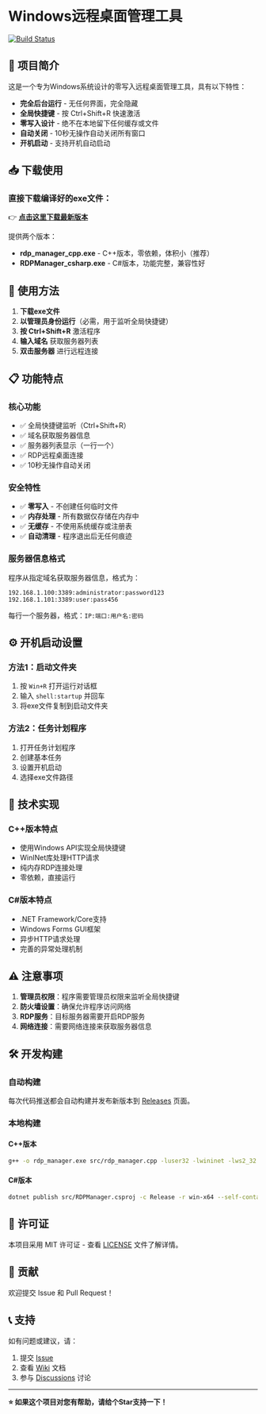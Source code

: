 # Windows远程桌面管理工具

[![Build Status](https://github.com/YOUR_USERNAME/rdp-manager/workflows/Build%20RDP%20Manager/badge.svg)](https://github.com/YOUR_USERNAME/rdp-manager/actions)

## 🎯 项目简介

这是一个专为Windows系统设计的零写入远程桌面管理工具，具有以下特性：

- **完全后台运行** - 无任何界面，完全隐藏
- **全局快捷键** - 按 Ctrl+Shift+R 快速激活
- **零写入设计** - 绝不在本地留下任何缓存或文件
- **自动关闭** - 10秒无操作自动关闭所有窗口
- **开机启动** - 支持开机自动启动

## 📥 下载使用

### 直接下载编译好的exe文件：
👉 **[点击这里下载最新版本](https://github.com/YOUR_USERNAME/rdp-manager/releases/latest)**

提供两个版本：
- **rdp_manager_cpp.exe** - C++版本，零依赖，体积小（推荐）
- **RDPManager_csharp.exe** - C#版本，功能完整，兼容性好

## 🚀 使用方法

1. **下载exe文件**
2. **以管理员身份运行**（必需，用于监听全局快捷键）
3. **按 Ctrl+Shift+R** 激活程序
4. **输入域名** 获取服务器列表
5. **双击服务器** 进行远程连接

## 📋 功能特点

### 核心功能
- ✅ 全局快捷键监听（Ctrl+Shift+R）
- ✅ 域名获取服务器信息
- ✅ 服务器列表显示（一行一个）
- ✅ RDP远程桌面连接
- ✅ 10秒无操作自动关闭

### 安全特性
- ✅ **零写入** - 不创建任何临时文件
- ✅ **内存处理** - 所有数据仅存储在内存中
- ✅ **无缓存** - 不使用系统缓存或注册表
- ✅ **自动清理** - 程序退出后无任何痕迹

### 服务器信息格式
程序从指定域名获取服务器信息，格式为：
```
192.168.1.100:3389:administrator:password123
192.168.1.101:3389:user:pass456
```
每行一个服务器，格式：`IP:端口:用户名:密码`

## ⚙️ 开机启动设置

### 方法1：启动文件夹
1. 按 `Win+R` 打开运行对话框
2. 输入 `shell:startup` 并回车
3. 将exe文件复制到启动文件夹

### 方法2：任务计划程序
1. 打开任务计划程序
2. 创建基本任务
3. 设置开机启动
4. 选择exe文件路径

## 🔧 技术实现

### C++版本特点
- 使用Windows API实现全局快捷键
- WinINet库处理HTTP请求
- 纯内存RDP连接处理
- 零依赖，直接运行

### C#版本特点
- .NET Framework/Core支持
- Windows Forms GUI框架
- 异步HTTP请求处理
- 完善的异常处理机制

## ⚠️ 注意事项

1. **管理员权限**：程序需要管理员权限来监听全局快捷键
2. **防火墙设置**：确保允许程序访问网络
3. **RDP服务**：目标服务器需要开启RDP服务
4. **网络连接**：需要网络连接来获取服务器信息

## 🛠️ 开发构建

### 自动构建
每次代码推送都会自动构建并发布新版本到 [Releases](https://github.com/YOUR_USERNAME/rdp-manager/releases) 页面。

### 本地构建

#### C++版本
```bash
g++ -o rdp_manager.exe src/rdp_manager.cpp -luser32 -lwininet -lws2_32 -static-libgcc -static-libstdc++ -mwindows
```

#### C#版本
```bash
dotnet publish src/RDPManager.csproj -c Release -r win-x64 --self-contained true -p:PublishSingleFile=true
```

## 📄 许可证

本项目采用 MIT 许可证 - 查看 [LICENSE](LICENSE) 文件了解详情。

## 🤝 贡献

欢迎提交 Issue 和 Pull Request！

## 📞 支持

如有问题或建议，请：
1. 提交 [Issue](https://github.com/YOUR_USERNAME/rdp-manager/issues)
2. 查看 [Wiki](https://github.com/YOUR_USERNAME/rdp-manager/wiki) 文档
3. 参与 [Discussions](https://github.com/YOUR_USERNAME/rdp-manager/discussions) 讨论

---

**⭐ 如果这个项目对您有帮助，请给个Star支持一下！**

